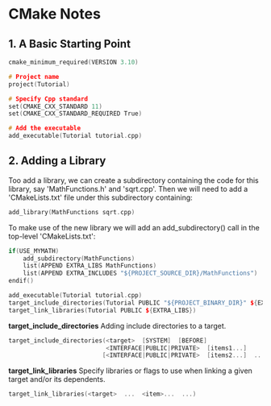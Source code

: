 # CMake Notes
## 1. A Basic Starting Point 
```cpp
cmake_minimum_required(VERSION 3.10)

# Project name
project(Tutorial)

# Specify Cpp standard
set(CMAKE_CXX_STANDARD 11)
set(CMAKE_CXX_STANDARD_REQUIRED True)

# Add the executable
add_executable(Tutorial tutorial.cpp)
```

## 2. Adding a Library
Too add a library, we can create a subdirectory containing the code for this library, say 'MathFunctions.h' and 'sqrt.cpp'. Then we will need to add a 'CMakeLists.txt' file under this subdirectory containing: 
```cpp
add_library(MathFunctions sqrt.cpp)
```

To make use of the new library we will add an add_subdirectory() call in the top-level 'CMakeLists.txt':
```cpp
if(USE_MYMATH)
	add_subdirectory(MathFunctions)
	list(APPEND EXTRA_LIBS MathFunctions)
	list(APPEND EXTRA_INCLUDES "${PROJECT_SOURCE_DIR}/MathFunctions")
endif()

add_executable(Tutorial tutorial.cpp)
target_include_directories(Tutorial PUBLIC "${PROJECT_BINARY_DIR}" ${EXTRA_INCLUDES})
target_link_libraries(Tutorial PUBLIC ${EXTRA_LIBS})
```

**target_include_directories**
Adding include directories to a target.
```cpp
target_include_directories(<target>  [SYSTEM]  [BEFORE]
						   <INTERFACE|PUBLIC|PRIVATE>  [items1...]
						  [<INTERFACE|PUBLIC|PRIVATE>  [items2...]  ...])
```
**target_link_libraries**
Specify libraries or flags to use when linking a given target and/or its dependents.
```cpp
target_link_libraries(<target>  ...  <item>...  ...)
```

<!--stackedit_data:
eyJoaXN0b3J5IjpbMTUxNTk5MTE2NSwtMTg5MzM3OTgyMiwtMT
E5NzUxNTQyMCwxNTI1NzIwOTY2LC0xODIyNDExNTIsMjM1OTM0
MDI4LDE0NTU3NjQ3NTZdfQ==
-->